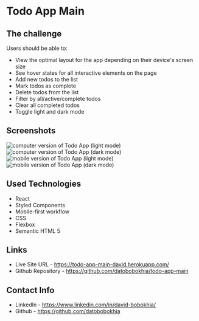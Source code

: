 # Todo App Main

## The challenge

Users should be able to:

* View the optimal layout for the app depending on their device's screen size
* See hover states for all interactive elements on the page
* Add new todos to the list
* Mark todos as complete
* Delete todos from the list
* Filter by all/active/complete todos
* Clear all completed todos
* Toggle light and dark mode


## Screenshots

<img src="https://user-images.githubusercontent.com/69156870/202261101-21be19d2-f8af-40cf-897c-1dc10255aba4.PNG" alt="computer version of Todo App (light mode)">

<img src="https://user-images.githubusercontent.com/69156870/202261315-6656f56e-8cb7-4635-a27a-574d5fe28956.PNG" alt="computer version of Todo App (dark mode)">

<img src="https://user-images.githubusercontent.com/69156870/202261566-fc61670a-3328-436b-813e-61d37958101e.PNG" alt="mobile version of Todo App (light mode)">

<img src="https://user-images.githubusercontent.com/69156870/202261702-44310a98-8ceb-441e-97e6-e7d4ed711490.PNG" alt="mobile version of Todo App (dark mode)">

## Used Technologies

* React
* Styled Components
* Mobile-first workflow
* CSS
* Flexbox
* Semantic HTML 5


## Links

* Live Site URL - https://todo-app-main-david.herokuapp.com/
* Github Repository - https://github.com/datobobokhia/todo-app-main

## Contact Info

* LinkedIn - https://www.linkedin.com/in/david-bobokhia/
* Github - https://github.com/datobobokhia
